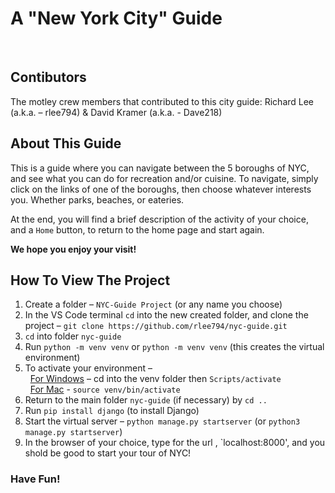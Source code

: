 # **A "New York City" Guide**
<br>

## **Contibutors**
The motley crew members that contributed to this city guide: Richard Lee (a.k.a. – rlee794) & David Kramer (a.k.a. - Dave218)


## **About This Guide**
This is a guide where you can navigate between the 5 boroughs of NYC, and see what you can do for recreation and/or cuisine.
To navigate, simply click on the links of one of the boroughs, then choose whatever interests you. Whether parks, beaches, or eateries. 

At the end, you will find a brief description of the activity of your choice, and a `Home` button, to return to the home page and start again.

**We hope you enjoy your visit!**


## **How To View The Project**
1. Create a folder – `NYC-Guide Project` (or any name you choose)
2. In the VS Code terminal `cd` into the new created folder, and clone the project –  `git clone https://github.com/rlee794/nyc-guide.git`
3. `cd` into folder `nyc-guide`
4. Run `python -m venv venv` or `python -m venv venv` (this creates the virtual environment)
5. To activate your environment –<br>
&nbsp;&nbsp;<ins>For Windows</ins> – cd into the venv folder then `Scripts/activate`<br>
&nbsp;&nbsp;<ins>For Mac</ins> - `source venv/bin/activate`
6. Return to the main folder `nyc-guide` (if necessary) by `cd ..`
7. Run `pip install django` (to install Django)
8. Start the virtual server – `python manage.py startserver` (or `python3 manage.py startserver`)
9. In the browser of your choice, type for the url , `localhost:8000', and you shold be good to start your tour of NYC!

### **Have Fun!**
